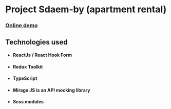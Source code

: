 # Project Sdaem-by (apartment rental)

### [Online demo](https://sdaem-by-one.vercel.app/)

## Technologies used
* #### ReactJs /  React Hook Form
* #### Redux Toolkit
* #### TypeScript
* #### Mirage JS is an API mocking library
* #### Scss modules
